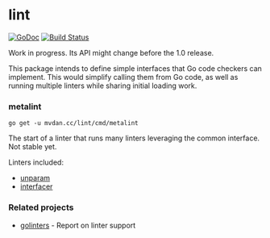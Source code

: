 # lint

[![GoDoc](https://godoc.org/mvdan.cc/lint?status.svg)](https://godoc.org/mvdan.cc/lint)
[![Build Status](https://travis-ci.org/mvdan/lint.svg?branch=master)](https://travis-ci.org/mvdan/lint)

Work in progress. Its API might change before the 1.0 release.

This package intends to define simple interfaces that Go code checkers
can implement. This would simplify calling them from Go code, as well as
running multiple linters while sharing initial loading work.

### metalint

	go get -u mvdan.cc/lint/cmd/metalint

The start of a linter that runs many linters leveraging the common
interface. Not stable yet.

Linters included:

* [unparam](https://mvdan.cc/unparam)
* [interfacer](https://github.com/mvdan/interfacer)

### Related projects

* [golinters](https://github.com/thomasheller/golinters) - Report on
  linter support
